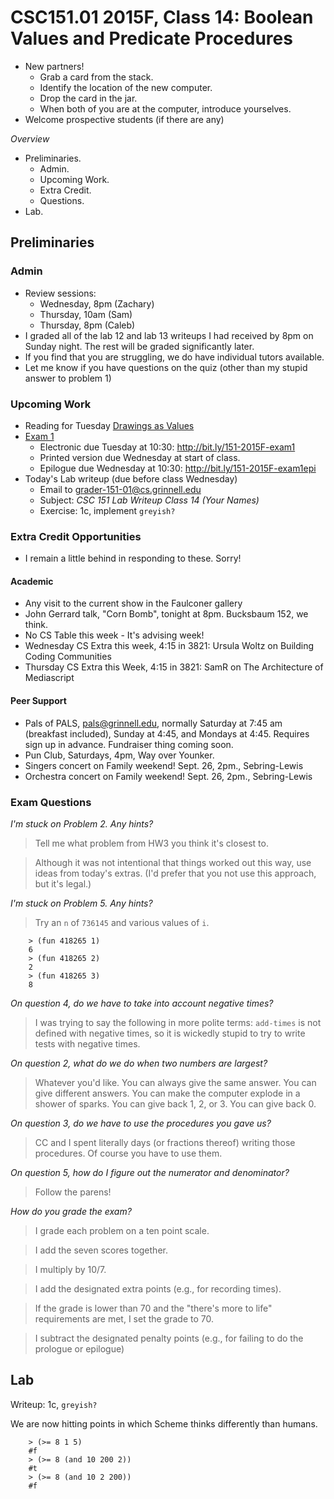 CSC151.01 2015F, Class 14: Boolean Values and Predicate Procedures
==================================================================

* New partners!
    * Grab a card from the stack.
    * Identify the location of the new computer.
    * Drop the card in the jar.
    * When both of you are at the computer, introduce yourselves.
* Welcome prospective students (if there are any)

_Overview_

* Preliminaries.
    * Admin.
    * Upcoming Work.
    * Extra Credit.
    * Questions.
* Lab.

Preliminaries
-------------

### Admin

* Review sessions:
    * Wednesday, 8pm (Zachary)
    * Thursday, 10am (Sam)
    * Thursday, 8pm (Caleb)
* I graded all of the lab 12 and lab 13 writeups I had received by 8pm on
  Sunday night.  The rest will be graded significantly later.
* If you find that you are struggling, we do have individual tutors available.
* Let me know if you have questions on the quiz (other than my stupid
  answer to problem 1)

### Upcoming Work

* Reading for Tuesday 
  [Drawings as Values](../readings/drawings-late-reading.html)
* [Exam 1](../assignments/exam.01.html) 
    * Electronic due Tuesday at 10:30: <http://bit.ly/151-2015F-exam1>
    * Printed version due Wednesday at start of class.
    * Epilogue due Wednesday at 10:30: <http://bit.ly/151-2015F-exam1epi>
* Today's Lab writeup (due before class Wednesday)
    * Email to <grader-151-01@cs.grinnell.edu> 
    * Subject: _CSC 151 Lab Writeup Class 14 (Your Names)_
    * Exercise: 1c, implement `greyish?`

### Extra Credit Opportunities

* I remain a little behind in responding to these.  Sorry!

#### Academic

* Any visit to the current show in the Faulconer gallery
* John Gerrard talk, "Corn Bomb", tonight at 8pm.  Bucksbaum 152, we think.
* No CS Table this week - It's advising week!
* Wednesday CS Extra this week, 4:15 in 3821: Ursula Woltz on Building
  Coding Communities
* Thursday CS Extra this Week, 4:15 in 3821: SamR on The Architecture of
  Mediascript

#### Peer Support

* Pals of PALS, pals@grinnell.edu, normally Saturday at 7:45 am (breakfast
  included), Sunday at 4:45, and Mondays at 4:45.  Requires sign up in 
  advance.  Fundraiser thing coming soon.
* Pun Club, Saturdays, 4pm, Way over Younker.
* Singers concert on Family weekend!  Sept. 26, 2pm., Sebring-Lewis
* Orchestra concert on Family weekend!  Sept. 26, 2pm., Sebring-Lewis

### Exam Questions

_I'm stuck on Problem 2.  Any hints?_

> Tell me what problem from HW3 you think it's closest to.

> Although it was not intentional that things worked out this way,
  use ideas from today's extras.  (I'd prefer that you not use this
  approach, but it's legal.)

_I'm stuck on Problem 5.  Any hints?_

> Try an `n` of `736145` and various values of `i`.

        > (fun 418265 1)
        6
        > (fun 418265 2)
        2
        > (fun 418265 3)
        8

_On question 4, do we have to take into account negative times?_

> I was trying to say the following in more polite terms: `add-times` is
  not defined with negative times, so it is wickedly stupid to try to 
  write tests with negative times.

_On question 2, what do we do when two numbers are largest?_

> Whatever you'd like.  You can always give the same answer.  You can
  give different answers.  You can make the computer explode in a shower
  of sparks.  You can give back 1, 2, or 3.  You can give back 0.

_On question 3, do we have to use the procedures you gave us?_

> CC and I spent literally days (or fractions thereof) writing those 
  procedures.  Of course you have to use them.

_On question 5, how do I figure out the numerator and denominator?_

> Follow the parens!

_How do you grade the exam?_

> I grade each problem on a ten point scale.  

> I add the seven scores together.  

> I multiply by 10/7.  

> I add the designated extra points (e.g., for recording times).

> If the grade is lower than 70 and the "there's more to life" requirements
  are met, I set the grade to 70.

> I subtract the designated penalty points (e.g., for failing to do
  the prologue or epilogue)

Lab
---

Writeup: 1c, `greyish?`

We are now hitting points in which Scheme thinks differently than humans.

        > (>= 8 1 5)
        #f
        > (>= 8 (and 10 200 2))
        #t
        > (>= 8 (and 10 2 200))
        #f
